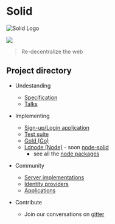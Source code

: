 # Solid

![Solid Logo](https://avatars3.githubusercontent.com/u/14262490?v=3&s=200)

[![](https://img.shields.io/badge/project-Solid-7C4DFF.svg?style=flat-square)](https://github.com/solid/solid)

> Re-decentralize the web

## Project directory

- Undestanding
  - [Specification](https://github.com/solid/solid-spec)
  - [Talks](https://github.com/solid/talks)

- Implementing
  - [Sign-up/Login application](https://github.com/solid/solid-signup)
  - [Test suite](https://github.com/solid/solid-tests)
  - [Gold (Go)](https://github.com/linkeddata/gold)
  - [Ldnode (Node)](https://github.com/linkeddata/ldnode) - soon [node-solid](https://github.com/nicola/node-solid)
    - see all the [node packages](https://github.com/solid?utf8=%E2%9C%93&query=node)

- Community
  - [Server implementations](https://github.com/solid/solid-platform)
  - [Identity providers](https://github.com/solid/solid-idps)
  - [Applications](https://github.com/solid/solid-apps)

- Contribute
  - Join our conversations on [gitter](https://gitter.im/solid/solid)
